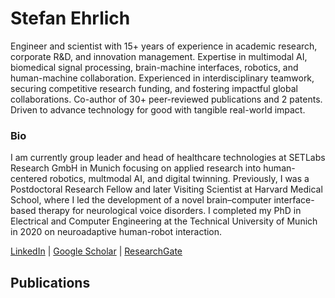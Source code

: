# Stefan Ehrlich
Engineer and scientist with 15+ years of experience in academic research, corporate R&D, and innovation management. Expertise in multimodal AI, biomedical signal processing, brain-machine interfaces, robotics, and human-machine collaboration. Experienced in interdisciplinary teamwork, securing competitive research funding, and fostering impactful global collaborations. Co-author of 30+ peer-reviewed publications and 2 patents. Driven to advance technology for good with tangible real-world impact.

### Bio
I am currently group leader and head of healthcare technologies at SETLabs Research GmbH in Munich focusing on applied research into human-centered robotics, multmodal AI, and digital twinning.
Previously, I was a Postdoctoral Research Fellow and later Visiting Scientist at Harvard Medical School, where I led the development of a novel brain–computer interface-based therapy for neurological voice disorders.
I completed my PhD in Electrical and Computer Engineering at the Technical University of Munich in 2020 on neuroadaptive human-robot interaction.

[LinkedIn](https://www.linkedin.com/in/stefan-ehrlich-051b5173/) | [Google Scholar](https://scholar.google.de/citations?user=V9xkbsgAAAAJ&hl=en) | [ResearchGate](https://www.researchgate.net/profile/Stefan-Ehrlich-2)


## Publications


